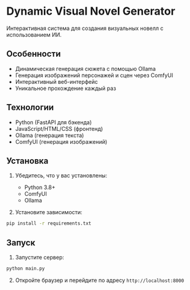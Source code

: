 # Dynamic Visual Novel Generator

Интерактивная система для создания визуальных новелл с использованием ИИ.

## Особенности
- Динамическая генерация сюжета с помощью Ollama
- Генерация изображений персонажей и сцен через ComfyUI
- Интерактивный веб-интерфейс
- Уникальное прохождение каждый раз

## Технологии
- Python (FastAPI для бэкенда)
- JavaScript/HTML/CSS (фронтенд)
- Ollama (генерация текста)
- ComfyUI (генерация изображений)

## Установка
1. Убедитесь, что у вас установлены:
   - Python 3.8+
   - ComfyUI
   - Ollama

2. Установите зависимости:
```bash
pip install -r requirements.txt
```

## Запуск
1. Запустите сервер:
```bash
python main.py
```
2. Откройте браузер и перейдите по адресу `http://localhost:8000`

